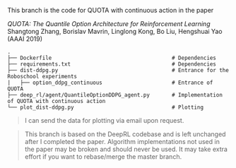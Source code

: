 This branch is the code for QUOTA with continuous action in the paper

*QUOTA: The Quantile Option Architecture for Reinforcement Learning* \
Shangtong Zhang, Borislav Mavrin, Linglong Kong, Bo Liu, Hengshuai Yao (AAAI 2019)

    .
    ├── Dockerfile                                      # Dependencies
    ├── requirements.txt                                # Dependencies
    ├── dist-ddpg.py                                    # Entrance for the Roboschool experiments
    |   ├── option_ddpg_continuous                      # Entrance of QUOTA
    ├── deep_rl/agent/QuantileOptionDDPG_agent.py       # Implementation of QUOTA with continuous action
    └── plot_dist-ddpg.py                               # Plotting

> I can send the data for plotting via email upon request.

> This branch is based on the DeepRL codebase and is left unchanged after I completed the paper. Algorithm implementations not used in the paper may be broken and should never be used. It may take extra effort if you want to rebase/merge the master branch.
